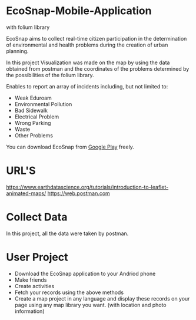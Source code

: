 # EcoSnap-Mobile-Application

with folium library

EcoSnap aims to collect real-time citizen participation in the determination of environmental and health problems during the creation of urban planning.

In this project Visualization was made on the map by using the data obtained from postman and the coordinates of the problems determined by the possibilities of the folium library.

Enables to report an array of incidents including, but not limited to:
- Weak Eduroam
- Environmental Pollution
- Bad Sidewalk
- Electrical Problem
- Wrong Parking
- Waste
- Other Problems

You can download EcoSnap from [Google Play](https://play.google.com/store/apps/details?id=com.ecosnap.app) freely.


# URL'S
https://www.earthdatascience.org/tutorials/introduction-to-leaflet-animated-maps/
https://web.postman.com

# Collect Data
In this project, all the data were taken by postman.

# User Project
- Download the EcoSnap application to your Andriod phone
- Make friends
- Create activities
- Fetch your records using the above methods
- Create a map project in any language and display these records on your page using any map library you want. (with location and photo information)



